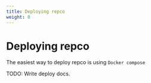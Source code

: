 ```yaml
---
title: Deploying repco
weight: 0
---
```


# Deploying repco

The easiest way to deploy repco is using `Docker compose`

TODO: Write deploy docs.
